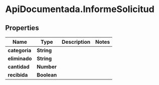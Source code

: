 # ApiDocumentada.InformeSolicitud

## Properties

Name | Type | Description | Notes
------------ | ------------- | ------------- | -------------
**categoria** | **String** |  | 
**eliminado** | **String** |  | 
**cantidad** | **Number** |  | 
**recibida** | **Boolean** |  | 


